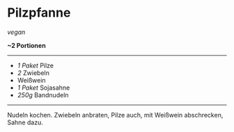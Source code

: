 # Pilzpfanne

*vegan*

**~2 Portionen**

---

- *1 Paket* Pilze
- *2* Zwiebeln
- Weißwein
- *1 Paket* Sojasahne
- *250g* Bandnudeln

---

Nudeln kochen.
Zwiebeln anbraten, Pilze auch, mit Weißwein abschrecken, Sahne dazu.
